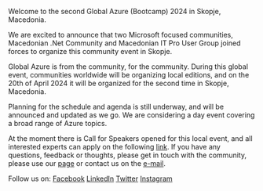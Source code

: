 Welcome to the second Global Azure (Bootcamp) 2024 in Skopje, Macedonia.

We are excited to announce that two Microsoft focused communities, Macedonian .Net Community and Macedonian IT Pro User Group joined forces to organize this community event in Skopje.

Global Azure is from the community, for the community. During this global event, communities worldwide will be organizing local editions, and on the 20th of April 2024 it will be organized for the second time in Skopje, Macedonia.

Planning for the schedule and agenda is still underway, and will be announced and updated as we go. We are considering a day event covering a broad range of Azure topics.

At the moment there is Call for Speakers opened for this local event, and all interested experts can apply on the following [link](https://sessionize.com/global-azure-north-macedonia-2024/). 
If you have any questions, feedback or thoughts, please get in touch with the community, please use our [page](https://www.facebook.com/mkdotnet) or contact us on the [e-mail](mailto:glazuremk@mkdot.net).

Follow us on:
[Facebook](https://www.facebook.com/mkdotnet)
[LinkedIn](https://www.linkedin.com/company/macedonian-net-community/)
[Twitter](https://twitter.com/mkdotnet)
[Instagram](https://www.instagram.com/macedonian.net.community/)